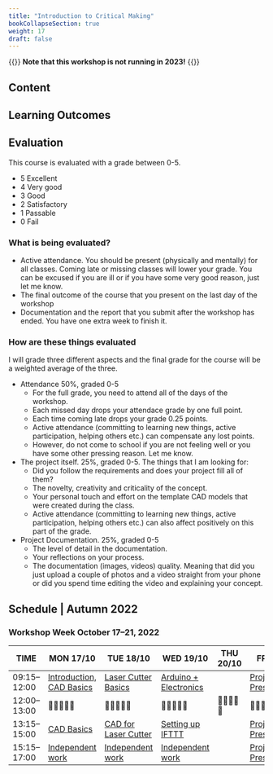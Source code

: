 ```yaml
---
title: "Introduction to Critical Making"
bookCollapseSection: true
weight: 17
draft: false
---
```


{{<hint info>}}
**Note that this workshop is not running in 2023!**
{{</hint>}}

## Content



## Learning Outcomes



## Evaluation

This course is evaluated with a grade between 0-5.

- 5 Excellent
- 4 Very good
- 3 Good
- 2 Satisfactory
- 1 Passable
- 0 Fail

### What is being evaluated?

- Active attendance. You should be present (physically and mentally) for all classes. Coming late or missing classes will lower your grade. You can be excused if you are ill or if you have some very good reason, just let me know.
- The final outcome of the course that you present on the last day of the workshop
- Documentation and the report that you submit after the workshop has ended. You have one extra week to finish it.

### How are these things evaluated

I will grade three different aspects and the final grade for the course will be a weighted average of the three.

- Attendance 50%, graded 0-5
    - For the full grade, you need to attend all of the days of the workshop.
    - Each missed day drops your attendace grade by one full point.
    - Each time coming late drops your grade 0.25 points.
    - Active attendance (committing to learning new things, active participation, helping others etc.) can compensate any lost points.
    - However, do not come to school if you are not feeling well or you have some other pressing reason. Let me know.
- The project itself. 25%, graded 0-5. The things that I am looking for:
    - Did you follow the requirements and does your project fill all of them?
    - The novelty, creativity and criticality of the concept.
    - Your personal touch and effort on the template CAD models that were created during the class.
    - Active attendance (committing to learning new things, active participation, helping others etc.) can also affect positively on this part of the grade.
- Project Documentation. 25%, graded 0-5
    - The level of detail in the documentation.
    - Your reflections on your process.
    - The documentation (images, videos) quality. Meaning that did you just upload a couple of photos and a video straight from your phone or did you spend time editing the video and explaining your concept.

## Schedule | Autumn 2022

### Workshop Week October 17–21, 2022

<div class="calendar">

| TIME | MON 17/10 | TUE 18/10 | WED 19/10 | THU 20/10 | FRI 21/10 |
| --- | --- | --- | --- | --- | --- |
| 09:15–12:00 | [Introduction, CAD Basics](./01-monday/) | [Laser Cutter Basics](./02-tuesday/) | [Arduino + Electronics](./03-wednesday/) |  | [Project Presentations](./05-friday/) |
| 12:00–13:00| 🥗🍜🍱🍝🍕 | 🥗🍜🍱🍝🍕 | 🥗🍜🍱🍝🍕 | 🥗🍜🍱🍝🍕 | 🥗🍜🍱🍝🍕 |
| 13:15–15:00 | [CAD Basics](./01-monday/#cad-tutorial-001--fusion-360-basics) | [CAD for Laser Cutter](./02-tuesday/) | [Setting up IFTTT](./03-wednesday/#setting-up-ifttt) |  | [Project Presentations](./05-friday/) |
| 15:15–17:00 | [Independent work](./01-monday/#independent-work) | [Independent work](./02-tuesday/#independent-work) | [Independent work](./03-wednesday/#independent-work) |  | [Project Presentations](./05-friday/) |

</div> 
